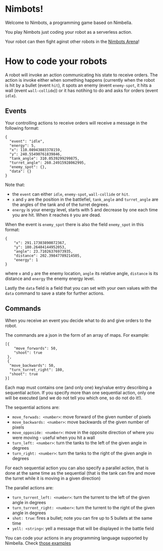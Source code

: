 # Nimbots!

Welcome to Nimbots, a programming game based on Nimbella.

You play Nimbots just coding your robot as a serverless action.

Your robot can then fight aginst other robots in the [Nimbots Arena](https://msciabgm-3h6qwxvwpw2-apigcp.nimbella.io/)!

# How to code your robots

A robot will invoke an action communicating his state to receive orders. The action is invoke either when something happens (currently when the robot is hit by a bullet (event `hit`), it spots an enemy (event `enemy-spot`, it hits a wall (event `wall-collide`)) or it has notihing to do and asks for orders (event `idle`).

## Events 

Your controlling actions to receive orders will receive a message in the following format:

```
{
  "event": "idle",
  "energy": 5,
  "x": 110.08943883378159,
  "y": 240.55490761839846,
  "tank_angle": 310.0539299299875,
  "turret_angle": 260.24915928062995,
  "enemy_spot": {},
  "data": {}
}
```

Note that: 

- the `event` can either `idle`, `enemy-spot`, `wall-collide` or `hit`.
- `x` and `y` are the position in the battlefiel,  `tank_angle` and `turret_angle` are the angles of the tank and of the turret  degrees. 
- `energy` is your energy level, starts with  5 and decrease by one each time you are hit. When it reaches  `0` you are dead.


When the event is `enemy_spot` there is also the field `enemy_spot` in this format: 

```
{
    "x": 291.17303890072367,
    "y": 180.26484144952053,
    "angle": 23.71026376973935,
    "distance": 202.39847789214505,
    "energy": 1
}
```

where `x` and `y` are the enemy location, `angle` its relative angle, `distance` is its distance and `energy` the enemy energy level.


Lastly the `data`  field is a field that you can set with your own values with the `data` command to save a state for further actions.

## Commands

When you receive an event you decide what to do and give orders to the robot.

The commands are a json in the form of an array of maps. For example:

```
[{
    "move_forwards": 50,
    "shoot": true
 },
 {
  "move_backwards": 50,
  "turn_turret_right": 180,
  "shoot": true
}]
```

Each map must contains one (and only one) key/value entry describing a sequential action. If you specify more than one sequential action, only one will be executed (and we do not tell you which one, so do not do it!).

The sequential actions are:

- `move_forwads: <number>`:  move forward of the given number of pixels
- `move_backwards: <number>`: move backwards of the given number of pixels
- `move_opposide: <number>`: move in the opposite direction of where you were moving - useful when you hit a wall
- `turn_left: <number>`: turn the tanks to the left of the given angle in degrees
- `turn_right: <number>`: turn the tanks to the right of the given angle in degrees

For each sequential action you can also specify a parallel action, that is done at the same time as the sequential (that is the tank can fire and move the turret while it is moving in a given direction)

The parallel actions are:

- `turn_turrent_left: <number>`: turn the turrent to the left of the given angle in degrees
- `turn_turrent_right: <number>`: turn the turrent to the right of the given angle in degrees
- `shot: true`: fires a bullet; note you can fire up to 5 bullets at the same time
- `yell: <string>`: yell a message that will be displayed in the battle field

You can code your actions in any programming language supported by Nimbella. Check [those examples](packages/nimbots)

